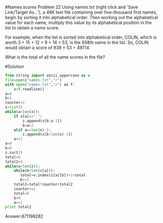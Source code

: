 #Names scores
Problem 22
Using names.txt (right click and 'Save Link/Target As...'), a 46K text file containing over five-thousand first names, begin by sorting it into alphabetical order. Then working out the alphabetical value for each name, multiply this value by its alphabetical position in the list to obtain a name score.

For example, when the list is sorted into alphabetical order, COLIN, which is worth 3 + 15 + 12 + 9 + 14 = 53, is the 938th name in the list. So, COLIN would obtain a score of 938 × 53 = 49714.

What is the total of all the name scores in the file?

#Solution
```python
from string import ascii_uppercase as v
file=open("names.txt","r") 
with open("names.txt","r") as f:
    x=f.readline()
a=0
b=1
counter=1
z=list()
while(a<len(x)):
    if x[a]==",":
        z.append(x[b:a-1])
        b=a+2
    elif a==len(x)-1:
        z.append(x[b:len(x)-1])
    a+=1
a=0
b=0
z.sort()
total=0
total2=0
while(a<len(z)):
    while(b<len(z[a])):
       total=v.index(z[a][b])+1+total
       b+=1
    total2=total*counter+total2
    counter+=1
    total=0
    b=0
    a+=1
print total2

```
Answer:871198282
